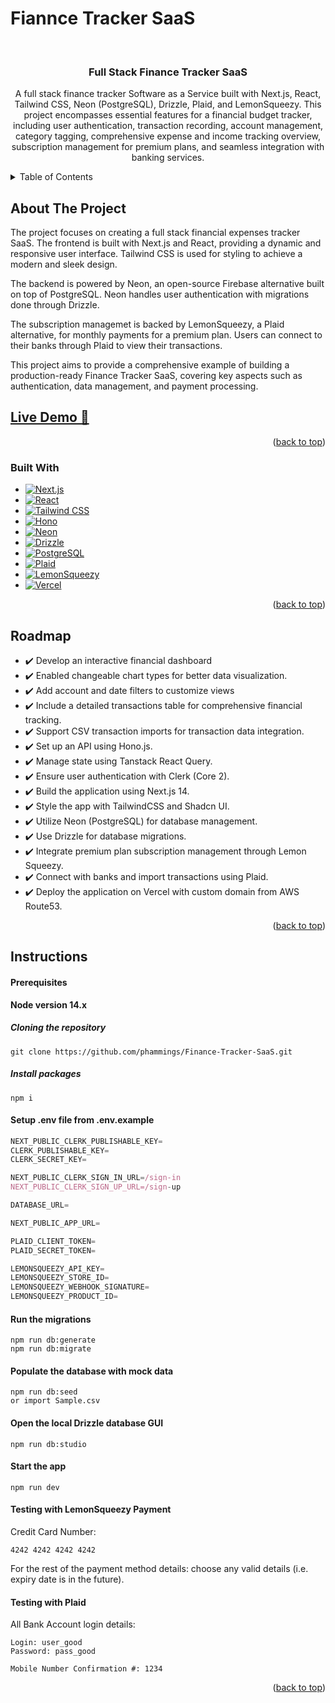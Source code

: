 <!-- This is a [Next.js](https://nextjs.org) project bootstrapped with [`create-next-app`](https://nextjs.org/docs/app/api-reference/cli/create-next-app).

## Getting Started

First, run the development server:

```bash
npm run dev
# or
yarn dev
# or
pnpm dev
# or
bun dev
```

Open [http://localhost:3000](http://localhost:3000) with your browser to see the result.

You can start editing the page by modifying `app/page.tsx`. The page auto-updates as you edit the file.

This project uses [`next/font`](https://nextjs.org/docs/app/building-your-application/optimizing/fonts) to automatically optimize and load [Geist](https://vercel.com/font), a new font family for Vercel.

## Learn More

To learn more about Next.js, take a look at the following resources:

- [Next.js Documentation](https://nextjs.org/docs) - learn about Next.js features and API.
- [Learn Next.js](https://nextjs.org/learn) - an interactive Next.js tutorial.

You can check out [the Next.js GitHub repository](https://github.com/vercel/next.js) - your feedback and contributions are welcome!

## Deploy on Vercel

The easiest way to deploy your Next.js app is to use the [Vercel Platform](https://vercel.com/new?utm_medium=default-template&filter=next.js&utm_source=create-next-app&utm_campaign=create-next-app-readme) from the creators of Next.js.

Check out our [Next.js deployment documentation](https://nextjs.org/docs/app/building-your-application/deploying) for more details. -->


# Fiannce Tracker SaaS
<a name="readme-top"></a>
<!-- PROJECT LOGO -->
<br />
<div align="center">

<h3 align="center">Full Stack Finance Tracker SaaS</h3>

  <p align="center">
    A full stack finance tracker Software as a Service built with Next.js, React, Tailwind CSS, Neon (PostgreSQL), Drizzle, Plaid, and LemonSqueezy. This project encompasses essential features for a financial budget tracker, including user authentication, transaction recording, account management, category tagging, comprehensive expense and income tracking overview, subscription management for premium plans, and seamless integration with banking services.
  </p>
</div>


<!-- TABLE OF CONTENTS -->
<details>
  <summary>Table of Contents</summary>
  <ol>
    <li>
      <a href="#about-the-project">About The Project</a>
      <ul>
        <li><a href="#built-with">Built With</a></li>
      </ul>
    </li>
    <li><a href="#roadmap">Roadmap</a></li>
    <li><a href="#instructions">Instructions</a></li>
  </ol>
</details>


<!-- ABOUT THE PROJECT -->
## About The Project

The project focuses on creating a full stack financial expenses tracker SaaS. The frontend is built with Next.js and React, providing a dynamic and responsive user interface. Tailwind CSS is used for styling to achieve a modern and sleek design.

The backend is powered by Neon, an open-source Firebase alternative built on top of PostgreSQL. Neon handles user authentication with migrations done through Drizzle.

The subscription managemet is backed by LemonSqueezy, a Plaid alternative, for monthly payments for a premium plan. Users can connect to their banks through Plaid to view their transactions.

This project aims to provide a comprehensive example of building a production-ready Finance Tracker SaaS, covering key aspects such as authentication, data management, and payment processing.

## [Live Demo 🔗](https://financetracker.ryanlepham.com)

<p align="right">(<a href="#readme-top">back to top</a>)</p>



### Built With

* [![Next.js][Next.js]][Next.js-url]
* [![React][React]][React-url]
* [![Tailwind CSS][Tailwind CSS]][Tailwind CSS-url]
* [![Hono][Hono]][Hono-url]
* [![Neon][Neon]][Neon-url]
* [![Drizzle][Drizzle]][Drizzle-url]
* [![PostgreSQL][PostgreSQL]][PostgreSQL-url]
* [![Plaid][Plaid]][Plaid-url]
* [![LemonSqueezy][LemonSqueezy]][LemonSqueezy-url]
* [![Vercel][Vercel]][Vercel-url]


<p align="right">(<a href="#readme-top">back to top</a>)</p>

<!-- ROADMAP -->
## Roadmap

- ✔️ Develop an interactive financial dashboard
- ✔️ Enabled changeable chart types for better data visualization.
- ✔️ Add account and date filters to customize views
- ✔️ Include a detailed transactions table for comprehensive financial tracking.
- ✔️ Support CSV transaction imports for transaction data integration.
- ✔️ Set up an API using Hono.js.
- ✔️ Manage state using Tanstack React Query.
- ✔️ Ensure user authentication with Clerk (Core 2).
- ✔️ Build the application using Next.js 14.
- ✔️ Style the app with TailwindCSS and Shadcn UI.
- ✔️ Utilize Neon (PostgreSQL) for database management.
- ✔️ Use Drizzle for database migrations.
- ✔️ Integrate premium plan subscription management through Lemon Squeezy.
- ✔️ Connect with banks and import transactions using Plaid.
- ✔️ Deploy the application on Vercel with custom domain from AWS Route53.


<p align="right">(<a href="#readme-top">back to top</a>)</p>


<!-- INSTRUCTIONS -->
## Instructions

#### Prerequisites

**Node version 14.x**

##### Cloning the repository

```shell
git clone https://github.com/phammings/Finance-Tracker-SaaS.git
```

##### Install packages

```shell
npm i
```

#### Setup .env file from .env.example

```js
NEXT_PUBLIC_CLERK_PUBLISHABLE_KEY=
CLERK_PUBLISHABLE_KEY=
CLERK_SECRET_KEY=

NEXT_PUBLIC_CLERK_SIGN_IN_URL=/sign-in
NEXT_PUBLIC_CLERK_SIGN_UP_URL=/sign-up

DATABASE_URL=

NEXT_PUBLIC_APP_URL=

PLAID_CLIENT_TOKEN=
PLAID_SECRET_TOKEN=

LEMONSQUEEZY_API_KEY=
LEMONSQUEEZY_STORE_ID=
LEMONSQUEEZY_WEBHOOK_SIGNATURE=
LEMONSQUEEZY_PRODUCT_ID=
```

#### Run the migrations

```shell
npm run db:generate
npm run db:migrate
```

#### Populate the database with mock data

```shell
npm run db:seed
or import Sample.csv
```

#### Open the local Drizzle database GUI

```shell
npm run db:studio
```

#### Start the app

```shell
npm run dev
```

#### Testing with LemonSqueezy Payment

Credit Card Number:
```
4242 4242 4242 4242
```

For the rest of the payment method details: choose any valid details (i.e. expiry date is in the future).

#### Testing with Plaid

All Bank Account login details:
```
Login: user_good
Password: pass_good

Mobile Number Confirmation #: 1234
```

    


<p align="right">(<a href="#readme-top">back to top</a>)</p>



[Next.js]: https://img.shields.io/badge/next.js-000000?style=for-the-badge&logo=nextdotjs&logoColor=white
[Next.js-url]: https://nextjs.org/
[Tailwind CSS]: https://img.shields.io/badge/tailwindcss-000000?style=for-the-badge&logo=tailwindcss&logoColor=blue
[Tailwind CSS-url]: https://tailwindcss.com/
[Hono]: https://img.shields.io/badge/hono-E36002?style=for-the-badge&logo=hono&logoColor=white
[Hono-url]: https://hono.dev/
[Neon]: https://img.shields.io/badge/neon-39FF14?style=for-the-badge&logo=neon&logoColor=white
[Neon-url]: https://neon.tech/
[Drizzle]: https://img.shields.io/badge/drizzle-C5F74F?style=for-the-badge&logo=drizzle&logoColor=black
[Drizzle-url]: https://orm.drizzle.team/
[PostgreSQL]: https://img.shields.io/badge/PostgreSQL-316192?style=for-the-badge&logo=postgresql&logoColor=white
[PostgreSQL-url]: https://www.postgresql.org/
[Plaid]: https://img.shields.io/badge/plaid-000000?style=for-the-badge&logo=neon&logoColor=white
[Plaid-url]: https://plaid.com/
[LemonSqueezy]: https://img.shields.io/badge/lemonsqueezy-FFC233?style=for-the-badge&logo=lemonsqueezy&logoColor=black
[LemonSqueezy-url]: https://www.lemonsqueezy.com/
[React]: https://img.shields.io/badge/react-%2320232a.svg?style=for-the-badge&logo=react&logoColor=%2361DAFB
[React-url]: https://reactjs.org/
[Vercel]: https://img.shields.io/badge/vercel-%23000000.svg?style=for-the-badge&logo=vercel&logoColor=white
[Vercel-url]: https://reactjs.org/